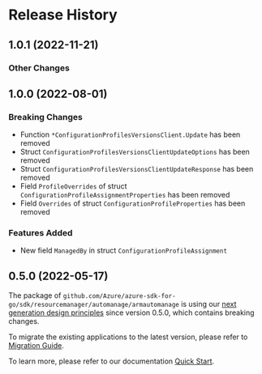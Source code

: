 # Release History

## 1.0.1 (2022-11-21)
### Other Changes


## 1.0.0 (2022-08-01)
### Breaking Changes

- Function `*ConfigurationProfilesVersionsClient.Update` has been removed
- Struct `ConfigurationProfilesVersionsClientUpdateOptions` has been removed
- Struct `ConfigurationProfilesVersionsClientUpdateResponse` has been removed
- Field `ProfileOverrides` of struct `ConfigurationProfileAssignmentProperties` has been removed
- Field `Overrides` of struct `ConfigurationProfileProperties` has been removed

### Features Added

- New field `ManagedBy` in struct `ConfigurationProfileAssignment`


## 0.5.0 (2022-05-17)

The package of `github.com/Azure/azure-sdk-for-go/sdk/resourcemanager/automanage/armautomanage` is using our [next generation design principles](https://azure.github.io/azure-sdk/general_introduction.html) since version 0.5.0, which contains breaking changes.

To migrate the existing applications to the latest version, please refer to [Migration Guide](https://aka.ms/azsdk/go/mgmt/migration).

To learn more, please refer to our documentation [Quick Start](https://aka.ms/azsdk/go/mgmt).